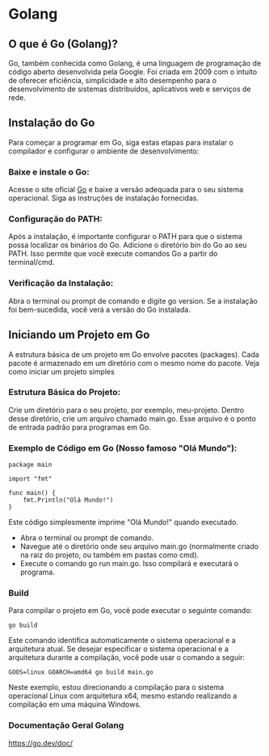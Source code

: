 # Golang

## O que é Go (Golang)?
Go, também conhecida como Golang, é uma linguagem de programação de código aberto desenvolvida pela Google. Foi criada em 2009 com o intuito de oferecer eficiência, simplicidade e alto desempenho para o desenvolvimento de sistemas distribuídos, aplicativos web e serviços de rede.

## Instalação do Go
Para começar a programar em Go, siga estas etapas para instalar o compilador e configurar o ambiente de desenvolvimento:

### Baixe e instale o Go:

Acesse o site oficial [Go](https://go.dev) e baixe a versão adequada para o seu sistema operacional.
Siga as instruções de instalação fornecidas.

### Configuração do PATH:

Após a instalação, é importante configurar o PATH para que o sistema possa localizar os binários do Go.
Adicione o diretório bin do Go ao seu PATH. Isso permite que você execute comandos Go a partir do terminal/cmd.

### Verificação da Instalação:

Abra o terminal ou prompt de comando e digite go version.
Se a instalação foi bem-sucedida, você verá a versão do Go instalada.

## Iniciando um Projeto em Go

A estrutura básica de um projeto em Go envolve pacotes (packages). Cada pacote é armazenado em um diretório com o mesmo nome do pacote. Veja como iniciar um projeto simples

### Estrutura Básica do Projeto:

Crie um diretório para o seu projeto, por exemplo, meu-projeto.
Dentro desse diretório, crie um arquivo chamado main.go. Esse arquivo é o ponto de entrada padrão para programas em Go.

### Exemplo de Código em Go (Nosso famoso "Olá Mundo"):

```
package main

import "fmt"

func main() {
    fmt.Println("Olá Mundo!")
}
```

Este código simplesmente imprime "Olá Mundo!" quando executado.

- Abra o terminal ou prompt de comando.
- Navegue até o diretório onde seu arquivo main.go (normalmente criado na raiz do projeto, ou também em pastas como cmd).
- Execute o comando go run main.go. Isso compilará e executará o programa.

### Build

Para compilar o projeto em Go, você pode executar o seguinte comando:

```
go build
```

Este comando identifica automaticamente o sistema operacional e a arquitetura atual. Se desejar especificar o sistema operacional e a arquitetura durante a compilação, você pode usar o comando a seguir:

```
GOOS=linux GOARCH=amd64 go build main.go
```
Neste exemplo, estou direcionando a compilação para o sistema operacional Linux com arquitetura x64, mesmo estando realizando a compilação em uma máquina Windows.

### Documentação Geral Golang
https://go.dev/doc/
